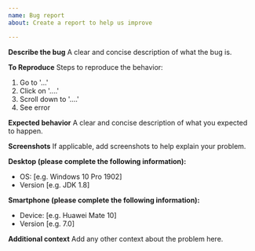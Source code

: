 ```yaml
---
name: Bug report
about: Create a report to help us improve

---
```


**Describe the bug**
A clear and concise description of what the bug is.

**To Reproduce**
Steps to reproduce the behavior:
1. Go to '...'
2. Click on '....'
3. Scroll down to '....'
4. See error

**Expected behavior**
A clear and concise description of what you expected to happen.

**Screenshots**
If applicable, add screenshots to help explain your problem.

**Desktop (please complete the following information):**
 - OS: [e.g. Windows 10 Pro 1902]
 - Version [e.g. JDK 1.8]

**Smartphone (please complete the following information):**
 - Device: [e.g. Huawei Mate 10]
 - Version [e.g. 7.0]

**Additional context**
Add any other context about the problem here.
